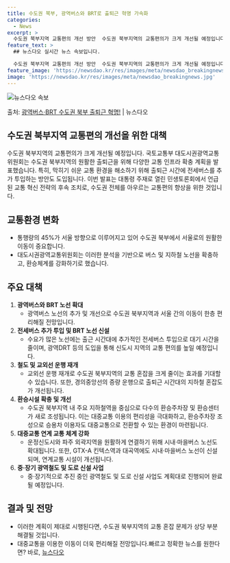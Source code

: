 ```yaml
---
title: 수도권 북부, 광역버스와 BRT로 출퇴근 혁명 가속화
categories:
  - News
excerpt: >
  수도권 북부지역 교통편의 개선 방안  수도권 북부지역의 교통편의가 크게 개선될 예정입니다. 국토교통부 대도시…
feature_text: >
  ## 뉴스다오 실시간 뉴스 속보입니다.

  수도권 북부지역 교통편의 개선 방안  수도권 북부지역의 교통편의가 크게 개선될 예정입니다. 국토교통부 대도시…
feature_image: 'https://newsdao.kr/res/images/meta/newsdao_breakingnews.jpg'
image: 'https://newsdao.kr/res/images/meta/newsdao_breakingnews.jpg'
---
```


![뉴스다오 속보](https://newsdao.kr/res/images/meta/newsdao_breakingnews.jpg)

<p>출처: <a href="https://newsdao.kr/4089" rel="dofollow">광역버스·BRT 수도권 북부 출퇴근 혁명!</a> | 뉴스다오</p>

## 수도권 북부지역 교통편의 개선을 위한 대책

수도권 북부지역의 교통편의가 크게 개선될 예정입니다. 국토교통부 대도시권광역교통위원회는 수도권 북부지역의 원활한 출퇴근을 위해 다양한 교통 인프라 확충 계획을 발표했습니다.
특히, 막히기 쉬운 교통 환경을 해소하기 위해 출퇴근 시간에 전세버스를 추가 투입하는 방안도 도입됩니다. 이번 발표는 대통령 주재로 열린 민생토론회에서 언급된 교통 혁신 전략의 후속 조치로, 수도권 전체를 아우르는 교통편의 향상을 위한 것입니다.

## 교통환경 변화

- 통행량의 45%가 서울 방향으로 이루어지고 있어 수도권 북부에서 서울로의 원활한 이동이 중요합니다.
- 대도시권광역교통위원회는 이러한 분석을 기반으로 버스 및 지하철 노선을 확충하고, 환승체계를 강화하기로 했습니다.

## 주요 대책

1. **광역버스와 BRT 노선 확대**
    - 광역버스 노선의 추가 및 개선으로 수도권 북부지역과 서울 간의 이동이 한층 편리해질 전망입니다.
2. **전세버스 추가 투입 및 BRT 노선 신설**
    - 수요가 많은 노선에는 출근 시간대에 추가적인 전세버스 투입으로 대기 시간을 줄이며, 광역DRT 등의 도입을 통해 신도시 지역의 교통 편의를 높일 예정입니다.
3. **철도 및 교외선 운행 재개**
    - 교외선 운행 재개로 수도권 북부지역의 교통 혼잡을 크게 줄이는 효과를 기대할 수 있습니다. 또한, 경의중앙선의 증량 운행으로 출퇴근 시간대의 지하철 혼잡도가 개선됩니다.
4. **환승시설 확충 및 개선**
    - 수도권 북부지역 내 주요 지하철역을 중심으로 다수의 환승주차장 및 환승센터가 새로 조성됩니다. 이는 대중교통 이용의 편리성을 극대화하고, 환승주차장 조성으로 승용차 이용자도 대중교통으로 전환할 수 있는 환경이 마련됩니다.
5. **대중교통 연계 교통 체계 강화**
    - 운정신도시와 파주 외곽지역을 원활하게 연결하기 위해 시내·마을버스 노선도 확대됩니다. 또한, GTX-A 킨텍스역과 대곡역에도 시내·마을버스 노선이 신설되며, 연계교통 시설이 개선됩니다.
6. **중·장기 광역철도 및 도로 신설 사업**
    - 중·장기적으로 추진 중인 광역철도 및 도로 신설 사업도 계획대로 진행되어 완료될 예정입니다.

## 결과 및 전망

- 이러한 계획이 제대로 시행된다면, 수도권 북부지역의 교통 혼잡 문제가 상당 부분 해결될 것입니다.
- 대중교통을 이용한 이동이 더욱 편리해질 전망입니다.빠르고 정확한 뉴스를 원한다면? 바로, <a href="https://newsdao.kr" rel="dofollow">뉴스다오</a>


